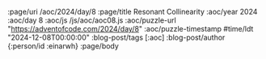 :page/uri /aoc/2024/day/8
:page/title Resonant Collinearity
:aoc/year 2024
:aoc/day 8
:aoc/js /js/aoc/aoc08.js
:aoc/puzzle-url "https://adventofcode.com/2024/day/8"
:aoc/puzzle-timestamp #time/ldt "2024-12-08T00:00:00"
:blog-post/tags [:aoc]
:blog-post/author {:person/id :einarwh}
:page/body

<!-- # Einar W. Høst -->
